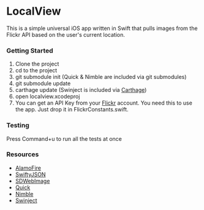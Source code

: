 # LocalView #

This is a simple universal iOS app written in Swift that pulls images from the Flickr API based on the user's current location.

### Getting Started ###
1. Clone the project
2. cd to the project
3. git submodule init (Quick & Nimble are included via git submodules)
4. git submodule update
5. carthage update (Swinject is included via [Carthage](https://github.com/Carthage/Carthage))
6. open localview.xcodeproj
7. You can get an API Key from your [Flickr](https://www.flickr.com) account. You need this to use the app. Just drop it in FlickrConstants.swift.

### Testing ###

Press Command+u to run all the tests at once

### Resources ###
* [AlamoFire](https://github.com/Alamofire/Alamofire)
* [SwiftyJSON](https://github.com/SwiftyJSON/SwiftyJSON)
* [SDWebImage](https://github.com/rs/SDWebImage)
* [Quick](https://github.com/Quick/Quick)
* [Nimble](https://github.com/Quick/Nimble)
* [Swinject](https://github.com/Swinject/Swinject)
